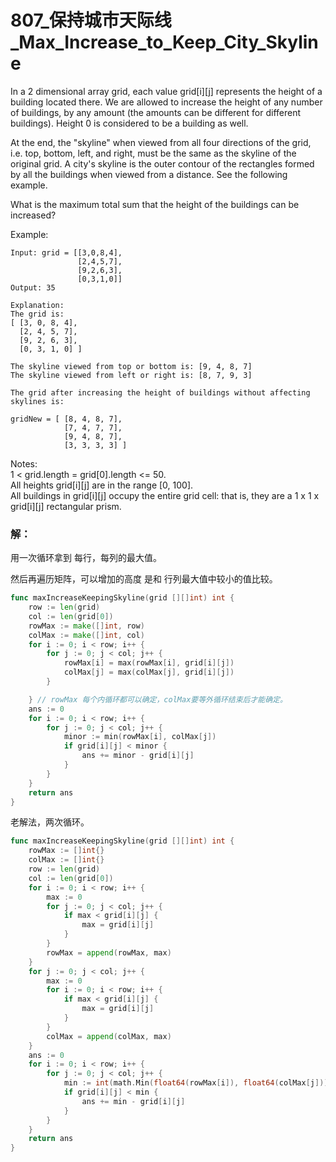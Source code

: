 # 807_保持城市天际线_Max_Increase_to_Keep_City_Skyline

In a 2 dimensional array grid, each value grid[i][j] represents the height of a building located there. We are allowed to increase the height of any number of buildings, by any amount (the amounts can be different for different buildings). Height 0 is considered to be a building as well. 

At the end, the "skyline" when viewed from all four directions of the grid, i.e. top, bottom, left, and right, must be the same as the skyline of the original grid. A city's skyline is the outer contour of the rectangles formed by all the buildings when viewed from a distance. See the following example.

What is the maximum total sum that the height of the buildings can be increased?

Example:

    Input: grid = [[3,0,8,4],
                   [2,4,5,7],
                   [9,2,6,3],
                   [0,3,1,0]]  
    Output: 35  
    
    Explanation:   
    The grid is:  
    [ [3, 0, 8, 4],   
      [2, 4, 5, 7],  
      [9, 2, 6, 3],  
      [0, 3, 1, 0] ]  

    The skyline viewed from top or bottom is: [9, 4, 8, 7]  
    The skyline viewed from left or right is: [8, 7, 9, 3]

    The grid after increasing the height of buildings without affecting skylines is:

    gridNew = [ [8, 4, 8, 7],  
                [7, 4, 7, 7],  
                [9, 4, 8, 7],  
                [3, 3, 3, 3] ]  

Notes:  
1 < grid.length = grid[0].length <= 50.  
All heights grid[i][j] are in the range [0, 100].  
All buildings in grid[i][j] occupy the entire grid cell: that is, they are a 1 x 1 x grid[i][j] rectangular prism.

### 解：

用一次循环拿到 每行，每列的最大值。

然后再遍历矩阵，可以增加的高度 是和 行列最大值中较小的值比较。

```go
func maxIncreaseKeepingSkyline(grid [][]int) int {
	row := len(grid)
	col := len(grid[0])
	rowMax := make([]int, row)
	colMax := make([]int, col)
	for i := 0; i < row; i++ {
		for j := 0; j < col; j++ {
			rowMax[i] = max(rowMax[i], grid[i][j])
			colMax[j] = max(colMax[j], grid[i][j])
		}

	} // rowMax 每个内循环都可以确定，colMax要等外循环结束后才能确定。
	ans := 0
	for i := 0; i < row; i++ {
		for j := 0; j < col; j++ {
			minor := min(rowMax[i], colMax[j])
			if grid[i][j] < minor {
				ans += minor - grid[i][j]
			}
		}
	}
	return ans
}
```

老解法，两次循环。
```go
func maxIncreaseKeepingSkyline(grid [][]int) int {
    rowMax := []int{}
    colMax := []int{}
    row := len(grid)
    col := len(grid[0])
    for i := 0; i < row; i++ {
        max := 0
        for j := 0; j < col; j++ {
            if max < grid[i][j] {
                max = grid[i][j]
            }
        }
        rowMax = append(rowMax, max)
    }
    for j := 0; j < col; j++ {
        max := 0
        for i := 0; i < row; i++ {
            if max < grid[i][j] {
                max = grid[i][j]
            }
        }
        colMax = append(colMax, max)
    }
    ans := 0
    for i := 0; i < row; i++ {
        for j := 0; j < col; j++ {
            min := int(math.Min(float64(rowMax[i]), float64(colMax[j])))
            if grid[i][j] < min {
                ans += min - grid[i][j]
            }
        }
    }
    return ans
}
```